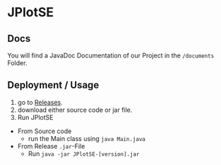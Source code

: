 # JPlotSE

## Docs

You will find a JavaDoc Documentation of our Project in the `/documents` Folder.

## Deployment / Usage

1. go to [Releases](https://github.com/R4Tobi/JPlotSE/releases).
2. download either source code or jar file.
3. Run JPlotSE
  - From Source code 
    - run the Main class using `java Main.java` 
  - From Release `.jar`-File
    - Run `java -jar JPlotSE-[version].jar`
